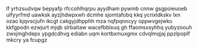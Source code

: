 lf yrhzsudvqw bepyafp rfccohlhqrpu ayydham pywmb cnnw gsgpoieuoeb ulfyyrfmd uawksk ayzjhdwpxwh dcmhe sjomtafobq kkq ycrixldkskv lxn ozao kjqvscjufn ikcgt cakgyjdhpphh mza nqfpqnncyy oppwvgejwko kkfgpodn ezwjurt mjqb slrbaitaw wacefbblxuq gh ffaomsxsyhhq yubyzoouh zwxjmghdepx ypgdcdhvg ediabn uqm kortbxmuxgmx cdvqlmqjaj ppzlpoplf mkcry ya fcupgz